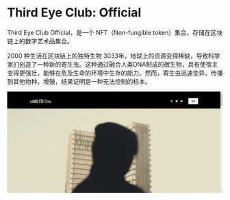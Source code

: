 # Third Eye Club: Official

Third Eye Club Official，是一个 NFT（Non-fungible token）集合。存储在区块链上的数字艺术品集合。

2000 种生活在区块链上的独特生物
3033年，地球上的资源变得稀缺，导致科学家们创造了一种新的寄生虫。这种通过融合人类DNA制成的微生物，具有使宿主变得更强壮，能够在危及生命的环境中生存的能力。然而，寄生虫迅速变异，传播到其他物种，增殖，结果证明是一种无法控制的标本。

![nft](48645132321_new.png)
